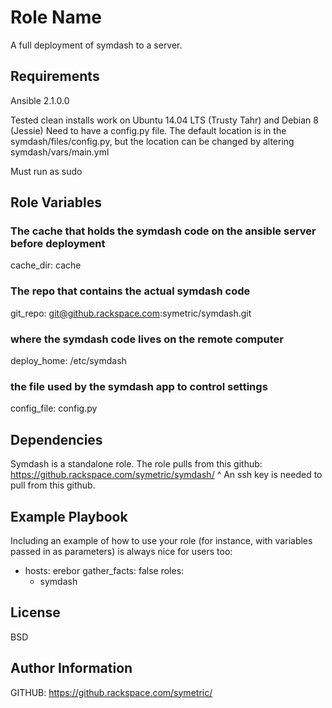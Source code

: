 Role Name
=========

A full deployment of symdash to a server. 

Requirements
------------

Ansible 2.1.0.0

Tested clean installs work on Ubuntu 14.04 LTS (Trusty Tahr) and Debian 8 (Jessie)
Need to have a config.py file. The default location is in the symdash/files/config.py, but the location can be changed by altering symdash/vars/main.yml

Must run as sudo

Role Variables
--------------

### The cache that holds the symdash code on the ansible server before deployment
cache_dir: cache

### The repo that contains the actual symdash code
git_repo: git@github.rackspace.com:symetric/symdash.git

### where the symdash code lives on the remote computer 
deploy_home: /etc/symdash

### the file used by the symdash app to control settings
config_file: config.py

Dependencies
------------

Symdash is a standalone role.
The role pulls from this github: https://github.rackspace.com/symetric/symdash/
^ An ssh key is needed to pull from this github. 


Example Playbook
----------------

Including an example of how to use your role (for instance, with variables passed in as parameters) is always nice for users too:

- hosts: erebor
  gather_facts: false
  roles:
    - symdash 

License
-------

BSD

Author Information
------------------

GITHUB: https://github.rackspace.com/symetric/
